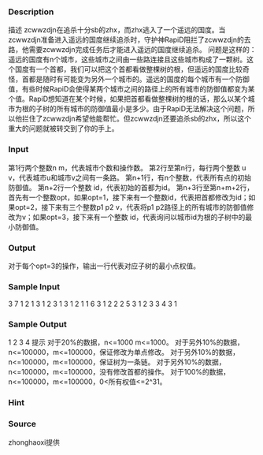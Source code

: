 
### Description
描述
zcwwzdjn在追杀十分sb的zhx，而zhx逃入了一个遥远的国度。当zcwwzdjn准备进入遥远的国度继续追杀时，守护神RapiD阻拦了zcwwzdjn的去路，他需要zcwwzdjn完成任务后才能进入遥远的国度继续追杀。
问题是这样的：遥远的国度有n个城市，这些城市之间由一些路连接且这些城市构成了一颗树。这个国度有一个首都，我们可以把这个首都看做整棵树的根，但遥远的国度比较奇怪，首都是随时有可能变为另外一个城市的。遥远的国度的每个城市有一个防御值，有些时候RapiD会使得某两个城市之间的路径上的所有城市的防御值都变为某个值。RapiD想知道在某个时候，如果把首都看做整棵树的根的话，那么以某个城市为根的子树的所有城市的防御值最小是多少。由于RapiD无法解决这个问题，所以他拦住了zcwwzdjn希望他能帮忙。但zcwwzdjn还要追杀sb的zhx，所以这个重大的问题就被转交到了你的手上。


### Input
第1行两个整数n m，代表城市个数和操作数。
第2行至第n行，每行两个整数 u v，代表城市u和城市v之间有一条路。
第n+1行，有n个整数，代表所有点的初始防御值。
第n+2行一个整数 id，代表初始的首都为id。
第n+3行至第n+m+2行，首先有一个整数opt，如果opt=1，接下来有一个整数id，代表把首都修改为id；如果opt=2，接下来有三个整数p1 p2 v，代表将p1 p2路径上的所有城市的防御值修改为v；如果opt=3，接下来有一个整数 id，代表询问以城市id为根的子树中的最小防御值。

### Output

对于每个opt=3的操作，输出一行代表对应子树的最小点权值。

### Sample Input
3 7
1 2
1 3
1 2 3
1
3 1
2 1 1 6
3 1
2 2 2 5
3 1
2 3 3 4
3 1

### Sample Output
1
2
3
4
提示
对于20%的数据，n<=1000 m<=1000。
对于另外10%的数据，n<=100000，m<=100000，保证修改为单点修改。
对于另外10%的数据，n<=100000，m<=100000，保证树为一条链。
对于另外10%的数据，n<=100000，m<=100000，没有修改首都的操作。
对于100%的数据，n<=100000，m<=100000，0<所有权值<=2^31。
### Hint

### Source
zhonghaoxi提供